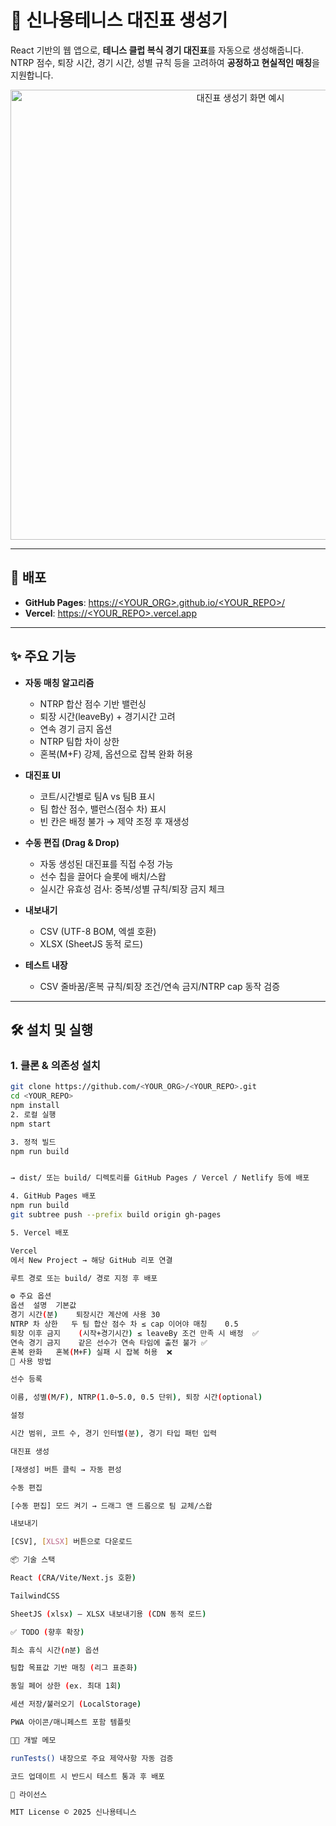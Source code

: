 # 🎾 신나용테니스 대진표 생성기

React 기반의 웹 앱으로, **테니스 클럽 복식 경기 대진표**를 자동으로 생성해줍니다.  
NTRP 점수, 퇴장 시간, 경기 시간, 성별 규칙 등을 고려하여 **공정하고 현실적인 매칭**을 지원합니다.

<p align="center">
  <img src="docs/demo.png" alt="대진표 생성기 화면 예시" width="720"/>
</p>

---

## 🚀 배포

- **GitHub Pages**: [https://<YOUR_ORG>.github.io/<YOUR_REPO>/](https://<YOUR_ORG>.github.io/<YOUR_REPO>/)  
- **Vercel**: [https://<YOUR_REPO>.vercel.app](https://<YOUR_REPO>.vercel.app)

---

## ✨ 주요 기능

- **자동 매칭 알고리즘**
  - NTRP 합산 점수 기반 밸런싱
  - 퇴장 시간(leaveBy) + 경기시간 고려
  - 연속 경기 금지 옵션
  - NTRP 팀합 차이 상한
  - 혼복(M+F) 강제, 옵션으로 잡복 완화 허용

- **대진표 UI**
  - 코트/시간별로 팀A vs 팀B 표시
  - 팀 합산 점수, 밸런스(점수 차) 표시
  - 빈 칸은 배정 불가 → 제약 조정 후 재생성

- **수동 편집 (Drag & Drop)**
  - 자동 생성된 대진표를 직접 수정 가능
  - 선수 칩을 끌어다 슬롯에 배치/스왑
  - 실시간 유효성 검사: 중복/성별 규칙/퇴장 금지 체크

- **내보내기**
  - CSV (UTF-8 BOM, 엑셀 호환)
  - XLSX (SheetJS 동적 로드)

- **테스트 내장**
  - CSV 줄바꿈/혼복 규칙/퇴장 조건/연속 금지/NTRP cap 동작 검증

---

## 🛠 설치 및 실행

### 1. 클론 & 의존성 설치
```bash
git clone https://github.com/<YOUR_ORG>/<YOUR_REPO>.git
cd <YOUR_REPO>
npm install
2. 로컬 실행
npm start

3. 정적 빌드
npm run build


→ dist/ 또는 build/ 디렉토리를 GitHub Pages / Vercel / Netlify 등에 배포

4. GitHub Pages 배포
npm run build
git subtree push --prefix build origin gh-pages

5. Vercel 배포

Vercel
에서 New Project → 해당 GitHub 리포 연결

루트 경로 또는 build/ 경로 지정 후 배포

⚙️ 주요 옵션
옵션	설명	기본값
경기 시간(분)	퇴장시간 계산에 사용	30
NTRP 차 상한	두 팀 합산 점수 차 ≤ cap 이어야 매칭	0.5
퇴장 이후 금지	(시작+경기시간) ≤ leaveBy 조건 만족 시 배정	✅
연속 경기 금지	같은 선수가 연속 타임에 출전 불가	✅
혼복 완화	혼복(M+F) 실패 시 잡복 허용	❌
📝 사용 방법

선수 등록

이름, 성별(M/F), NTRP(1.0~5.0, 0.5 단위), 퇴장 시간(optional)

설정

시간 범위, 코트 수, 경기 인터벌(분), 경기 타입 패턴 입력

대진표 생성

[재생성] 버튼 클릭 → 자동 편성

수동 편집

[수동 편집] 모드 켜기 → 드래그 앤 드롭으로 팀 교체/스왑

내보내기

[CSV], [XLSX] 버튼으로 다운로드

📦 기술 스택

React (CRA/Vite/Next.js 호환)

TailwindCSS

SheetJS (xlsx) — XLSX 내보내기용 (CDN 동적 로드)

✅ TODO (향후 확장)

최소 휴식 시간(n분) 옵션

팀합 목표값 기반 매칭 (리그 표준화)

동일 페어 상한 (ex. 최대 1회)

세션 저장/불러오기 (LocalStorage)

PWA 아이콘/매니페스트 포함 템플릿

👨‍💻 개발 메모

runTests() 내장으로 주요 제약사항 자동 검증

코드 업데이트 시 반드시 테스트 통과 후 배포

📜 라이선스

MIT License © 2025 신나용테니스
